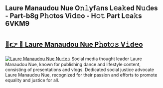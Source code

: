 ## Laure Manaudou Nue O𝚗𝚕yf𝚊ns L𝚎a𝚔ed N𝚞𝚍es - Part-b8g P𝚑𝚘tos Vi𝚍𝚎o - H𝚘𝚝 Part L𝚎a𝚔s 6VKM9

# <h2><a href="http://kf0h5qm.oniu.top/?m=Laure+Manaudou+Nue">🔗👉 🔴 Laure Manaudou Nue P𝚑ot𝚘𝚜 V𝚒d𝚎o</a></h2>

[![Laure Manaudou Nue Nu𝚍e𝚜](https://i.imgur.com/0qMVB7G.gif)](http://kf0h5qm.oniu.top/?m=Laure+Manaudou+Nue)
Social media thought leader Laure Manaudou Nue, known for publishing dance and lifestyle content, consisting of presentations and vlogs. Dedicated social justice advocate Laure Manaudou Nue, recognized for their passion and efforts to promote equality and justice for all.  
